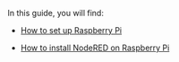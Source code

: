 In this guide, you will find:

* [How to set up Raspberry Pi](https://github.com/mpipatta/NodeRED/blob/master/RaspberryPi_Installation.md)

* [How to install NodeRED on Raspberry Pi](https://github.com/mpipatta/NodeRED/blob/master/NodeREDonPi.md)
